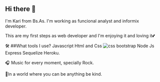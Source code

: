 ## Hi there 👋
I'm Kari from Bs.As. I'm working as funcional analyst and informix developer.

This are my first steps as web developer and I'm enjoying it and loving it💕 

🛠️ ##What tools I use?
Javascript 
Html and Css  ![css](https://user-images.githubusercontent.com/66576813/111896731-5670e280-89fa-11eb-8a59-6241bf5c000d.png)
bootstrap 
Node Js 
Express 
Sequelize
Heroku.


🎧 Music for every moment, specially Rock.

🌱In a world where you can be anything be kind.



<!--
**drakarisbelen/drakarisbelen** is a ✨ _special_ ✨ repository because its `README.md` (this file) appears on your GitHub profile.

Here are some ideas to get you started:

- 🔭 I’m currently working on ...
- 🌱 I’m currently learning ...
- 👯 I’m looking to collaborate on ...
- 🤔 I’m looking for help with ...
- 💬 Ask me about ...
- 📫 How to reach me: ...
- 😄 Pronouns: ...
- ⚡ Fun fact: ...
-->
